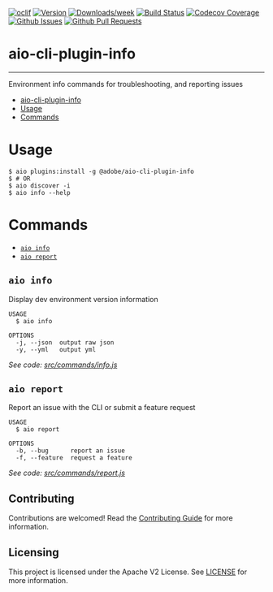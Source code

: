 <!--
Copyright 2020 Adobe. All rights reserved.
This file is licensed to you under the Apache License, Version 2.0 (the "License");
you may not use this file except in compliance with the License. You may obtain a copy
of the License at http://www.apache.org/licenses/LICENSE-2.0

Unless required by applicable law or agreed to in writing, software distributed under
the License is distributed on an "AS IS" BASIS, WITHOUT WARRANTIES OR REPRESENTATIONS
OF ANY KIND, either express or implied. See the License for the specific language
governing permissions and limitations under the License.
-->

[![oclif](https://img.shields.io/badge/cli-oclif-brightgreen.svg)](https://oclif.io)
[![Version](https://img.shields.io/npm/v/@adobe/aio-cli-plugin-info.svg)](https://npmjs.org/package/@adobe/aio-cli-plugin-info)
[![Downloads/week](https://img.shields.io/npm/dw/@adobe/aio-cli-plugin-info.svg)](https://npmjs.org/package/@adobe/aio-cli-plugin-info)
[![Build Status](https://travis-ci.com/adobe/aio-cli-plugin-info.svg?branch=master)](https://travis-ci.com/adobe/aio-cli-plugin-info)
[![Codecov Coverage](https://img.shields.io/codecov/c/github/adobe/aio-cli-plugin-info/master.svg?style=flat-square)](https://codecov.io/gh/adobe/aio-cli-plugin-info/)
[![Github Issues](https://img.shields.io/github/issues/adobe/aio-cli-plugin-info.svg)](https://github.com/adobe/aio-cli-plugin-info/issues)
[![Github Pull Requests](https://img.shields.io/github/issues-pr/adobe/aio-cli-plugin-info.svg)](https://github.com/adobe/aio-cli-plugin-info/pulls) 

# aio-cli-plugin-info

---

Environment info commands for troubleshooting, and reporting issues

<!-- toc -->
* [aio-cli-plugin-info](#aio-cli-plugin-info)
* [Usage](#usage)
* [Commands](#commands)
<!-- tocstop -->

# Usage
```sh-session
$ aio plugins:install -g @adobe/aio-cli-plugin-info
$ # OR
$ aio discover -i
$ aio info --help
```

# Commands
<!-- commands -->
* [`aio info`](#aio-info)
* [`aio report`](#aio-report)

## `aio info`

Display dev environment version information

```
USAGE
  $ aio info

OPTIONS
  -j, --json  output raw json
  -y, --yml   output yml
```

_See code: [src/commands/info.js](https://github.com/adobe/aio-cli-plugin-info/blob/1.1.0/src/commands/info.js)_

## `aio report`

Report an issue with the CLI or submit a feature request

```
USAGE
  $ aio report

OPTIONS
  -b, --bug      report an issue
  -f, --feature  request a feature
```

_See code: [src/commands/report.js](https://github.com/adobe/aio-cli-plugin-info/blob/1.1.0/src/commands/report.js)_
<!-- commandsstop -->

## Contributing

Contributions are welcomed! Read the [Contributing Guide](.github/CONTRIBUTING.md) for more information.

## Licensing

This project is licensed under the Apache V2 License. See [LICENSE](LICENSE) for more information.
